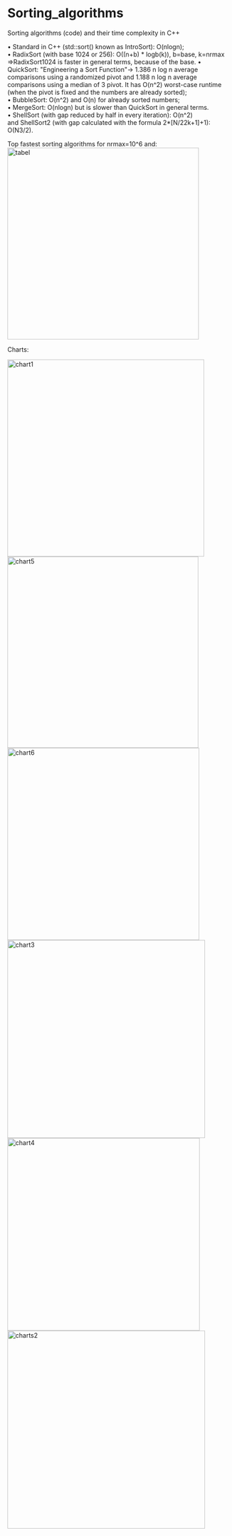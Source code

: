 # Sorting_algorithms
Sorting algorithms (code)  and their time complexity in C++


•	Standard in C++ (std::sort() known as IntroSort): O(nlogn);  
•	RadixSort (with base 1024 or 256): O((n+b) * logb(k)), b=base, k=nrmax =>RadixSort1024 is faster in general terms, because of the base.
•	QuickSort: "Engineering a Sort Function"-> 1.386 n log n average comparisons using a randomized pivot and 1.188 n log n average comparisons using a median of 3 pivot. It has O(n^2) worst-case runtime (when the pivot is fixed and the numbers are already sorted);  
•	BubbleSort: O(n^2) and O(n) for already sorted numbers;  
•	MergeSort: O(nlogn) but is slower than QuickSort in general terms.  
•	ShellSort (with gap reduced by half in every iteration): O(n^2)  
 and ShellSort2 (with gap calculated with the formula 2*[N/22k+1]+1): O(N3/2).  
 
Top fastest sorting algorithms for nrmax=10^6 and:  
<img width="430" alt="tabel" src="https://user-images.githubusercontent.com/40547787/110668380-ec736480-81d3-11eb-9aeb-49bd2117a99f.png">

 Charts:  
 
<img width="442" alt="chart1" src="https://user-images.githubusercontent.com/40547787/110667215-ba153780-81d2-11eb-9ae9-2c0333ec2a54.png">
<img width="429" alt="chart5" src="https://user-images.githubusercontent.com/40547787/110667222-baadce00-81d2-11eb-95cb-b960abbd482e.png">
<img width="431" alt="chart6" src="https://user-images.githubusercontent.com/40547787/110667224-bb466480-81d2-11eb-89dd-954696629eb0.png">
<img width="444" alt="chart3" src="https://user-images.githubusercontent.com/40547787/110667217-baadce00-81d2-11eb-949a-e58677eea9c1.png">
<img width="432" alt="chart4" src="https://user-images.githubusercontent.com/40547787/110667220-baadce00-81d2-11eb-868f-660464a5c80b.png">
<img width="444" alt="charts2" src="https://user-images.githubusercontent.com/40547787/110667226-bb466480-81d2-11eb-9690-0b7a79a775cc.png">

